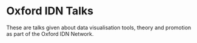 # Oxford IDN Talks

These are talks given about data visualisation tools, theory and promotion as part of the Oxford IDN Network.
